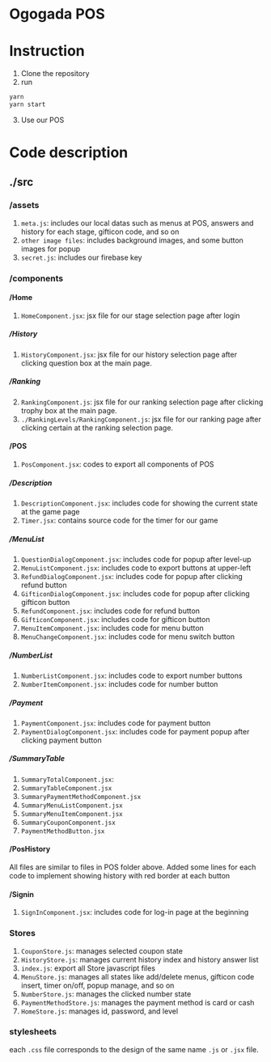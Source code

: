 # Ogogada POS

# Instruction
1. Clone the repository
2. run 
```sh
yarn
yarn start
```
3. Use our POS

# Code description
## ./src
### /assets
1. ```meta.js```: includes our local datas such as menus at POS, answers and history for each stage, gifticon code, and so on
2. ```other image files```: includes background images, and some button images for popup
3. ```secret.js```: includes our firebase key

### /components
#### /Home
1. ```HomeComponent.jsx```: jsx file for our stage selection page after login
##### /History
1. ```HistoryComponent.jsx```: jsx file for our history selection page after clicking question box at the main page.
##### /Ranking 
2. ```RankingComponent.js```: jsx file for our ranking selection page after clicking trophy box at the main page.
3. ```./RankingLevels/RankingComponent.js```: jsx file for our ranking page after clicking certain at the ranking selection page.

#### /POS
1. ```PosComponent.jsx```: codes to export all components of POS
##### /Description
1. ```DescriptionComponent.jsx```: includes code for showing the current state at the game page
2. ```Timer.jsx```: contains source code for the timer for our game
##### /MenuList
1. ```QuestionDialogComponent.jsx```: includes code for popup after level-up
2. ```MenuListComponent.jsx```: includes code to export buttons at upper-left
3. ```RefundDialogComponent.jsx```: includes code for popup after clicking refund button
4. ```GifticonDialogComponent.jsx```: includes code for popup after clicking gifticon button
5. ```RefundComponent.jsx```: includes code for refund button
6. ```GifticonComponent.jsx```: includes code for gifticon button
7. ```MenuItemComponent.jsx```: includes code for menu button
8. ```MenuChangeComponent.jsx```: includes code for menu switch button

##### /NumberList
1. ```NumberListComponent.jsx```: includes code to export number buttons
2. ```NumberItemComponent.jsx```: includes code for number button

##### /Payment
1. ```PaymentComponent.jsx```: includes code for payment button
2. ```PaymentDialogComponent.jsx```: includes code for payment popup after clicking payment button

##### /SummaryTable
1. ```SummaryTotalComponent.jsx```: 
2. ```SummaryTableComponent.jsx```
3. ```SummaryPaymentMethodComponent.jsx```
4. ```SummaryMenuListComponent.jsx```
5. ```SummaryMenuItemComponent.jsx```
6. ```SummaryCouponComponent.jsx```
7. ```PaymentMethodButton.jsx```

#### /PosHistory
All files are similar to files in POS folder above. Added some lines for each code to implement showing history with red border at each button

#### /Signin
1. ```SignInComponent.jsx```: includes code for log-in page at the beginning

### Stores
1. ```CouponStore.js```: manages selected coupon state
2. ```HistoryStore.js```: manages current history index and history answer list
3. ```index.js```: export all Store javascript files 
4. ```MenuStore.js```: manages all states like add/delete menus, gifticon code insert, timer on/off, popup manage, and so on
5. ```NumberStore.js```: manages the clicked number state
6. ```PaymentMethodStore.js```: manages the payment method is card or cash
7. ```HomeStore.js```: manages id, password, and level

### stylesheets
each ```.css``` file corresponds to the design of the same name ```.js``` or ```.jsx``` file. 


